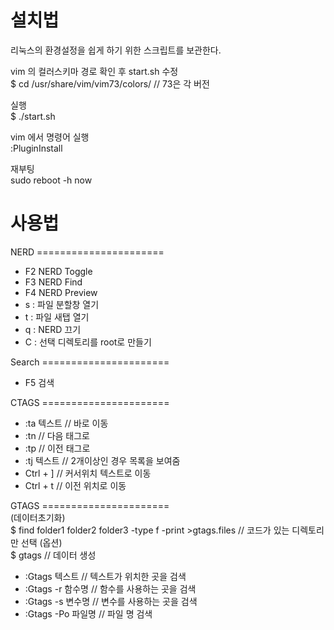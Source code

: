 # 설치법

리눅스의 환경설정을 쉽게 하기 위한 스크립트를 보관한다.

vim 의 컬러스키마 경로 확인 후 start.sh 수정  
  $ cd /usr/share/vim/vim73/colors/      // 73은 각 버전

실행  
  $ ./start.sh
  
vim 에서 명령어 실행  
  :PluginInstall

재부팅  
  sudo reboot -h now

# 사용법
  
NERD ======================  
 * F2 NERD Toggle
 * F3 NERD Find
 * F4 NERD Preview
 * s : 파일 분할창 열기
 * t : 파일 새탭 열기
 * q : NERD 끄기
 * C : 선택 디렉토리를 root로 만들기  
   
Search ======================  
 * F5 검색
   
CTAGS ======================  
 * :ta 텍스트	// 바로 이동
 * :tn		// 다음 태그로
 * :tp		// 이전 태그로
 * :tj 텍스트	// 2개이상인 경우 목록을 보여줌
 * Ctrl + ]	// 커서위치 텍스트로 이동
 * Ctrl + t	// 이전 위치로 이동
   
GTAGS ======================  
(데이터초기화)  
$ find folder1 folder2 folder3 -type f -print >gtags.files // 코드가 있는 디렉토리만 선택 (옵션)  
$ gtags  // 데이터 생성  
 * :Gtags 텍스트		// 텍스트가 위치한 곳을 검색
 * :Gtags -r 함수명 	// 함수를 사용하는 곳을 검색
 * :Gtags -s 변수명	// 변수를 사용하는 곳을 검색
 * :Gtags -Po 파일명	// 파일 명 검색  
 
 
 
 
 
 
